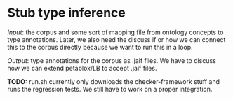 # Stub type inference

*Input*: the corpus and some sort of mapping file from ontology concepts to type annotations. Later, we also need the discuss if or how we can connect this to the corpus directly because we want to run this in a loop.

*Output*: type annotations for the corpus as .jaif files. We have to discuss how we can extend petablox/LB to accept .jaif files.

**TODO:** run.sh currently only downloads the checker-framework stuff and runs the regression tests. We still have to work on a proper integration.

